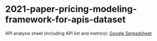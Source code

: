 # 2021-paper-pricing-modeling-framework-for-apis-dataset
API analysis sheet (including API list and metrics): [Google Spreadsheet](https://docs.google.com/spreadsheets/d/1LXYDb2JRDwu7W6RNe5I2scwqz_rMZ2xqlfU_u3BfLE4/edit?usp=sharing)
